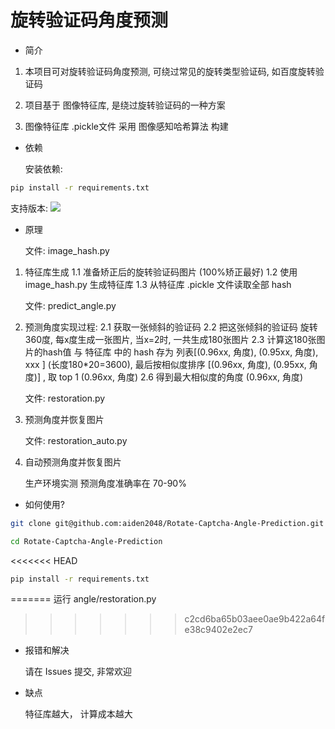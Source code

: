 # 旋转验证码角度预测

* 简介

1. 本项目可对旋转验证码角度预测, 可绕过常见的旋转类型验证码, 如百度旋转验证码

2. 项目基于 图像特征库, 是绕过旋转验证码的一种方案

3. 图像特征库 .pickle文件 采用 图像感知哈希算法 构建

* 依赖

    安装依赖: 
```bash
pip install -r requirements.txt
```

支持版本: ![](https://img.shields.io/badge/Python-3.6+-blue.svg)

* 原理

    文件: image_hash.py

1. 特征库生成
1.1 准备矫正后的旋转验证码图片 (100%矫正最好)
1.2 使用 image_hash.py 生成特征库
1.3 从特征库 .pickle 文件读取全部 hash


    文件: predict_angle.py

2. 预测角度实现过程:
2.1 获取一张倾斜的验证码
2.2 把这张倾斜的验证码 旋转360度, 每x度生成一张图片, 当x=2时, 一共生成180张图片
2.3 计算这180张图片的hash值 与 特征库 中的 hash 存为 列表[(0.96xx, 角度), (0.95xx, 角度), xxx ]  (长度180*20=3600),
    最后按相似度排序 [(0.96xx, 角度), (0.95xx, 角度)]  , 取 top 1 (0.96xx, 角度)
2.6 得到最大相似度的角度 (0.96xx, 角度)

    文件: restoration.py

3. 预测角度并恢复图片


    文件: restoration_auto.py

4. 自动预测角度并恢复图片


    生产环境实测 预测角度准确率在 70-90%



* 如何使用?
```bash
git clone git@github.com:aiden2048/Rotate-Captcha-Angle-Prediction.git
```

```bash
cd Rotate-Captcha-Angle-Prediction
```

<<<<<<< HEAD
```bash
pip install -r requirements.txt
```
=======
运行 angle/restoration.py
>>>>>>> c2cd6ba65b03aee0ae9b422a64fe38c9402e2ec7


* 报错和解决

    请在 Issues 提交, 非常欢迎

* 缺点

    特征库越大， 计算成本越大
